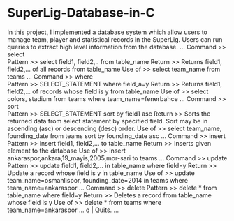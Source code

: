 # SuperLig-Database-in-C
In this project, I implemented a database system which allow users to manage team, player and statistical records in the SuperLig. Users can run queries to extract high level information from the database.
...
Command >> select 	
Pattern >> select field1, field2,.. from table_name
Return  >> Returns field1, field2,… of all records from table_name
Use of  >> select team_name from teams
...
Command >> where 	
Pattern >> SELECT_STATEMENT where field_a=y 
Return  >> Returns field1, field2,… of records whose field is y from table_name
Use of  >> select colors, stadium from teams where team_name=fenerbahce 
...
Command >> sort 	
Pattern >> SELECT_STATEMENT sort by field1 asc
Return  >> Sorts the returned data from select statement by specified field. Sort may be in ascending (asc) or descending (desc) order. Use of  >> select team_name, founding_date from teams sort by founding_date asc 
...
Command >> insert
Pattern >> insert field1, field2,… to table_name
Return  >> Inserts given element to the database
Use of  >> insert ankaraspor,ankara,19_mayis,2005,mor-sari to teams
...
Command >> update
Pattern >> update field1, field2,… in table_name where field=y
Return  >> Update a record whose field is y in table_name
Use of  >> update team_name=osmanlispor, founding_date=2014 in teams where team_name=ankaraspor
...
Command >> delete
Pattern >> delete * from table_name where field=y
Return  >> Deletes a record from table_name whose field is y
Use of  >> delete * from teams where team_name=ankaraspor
...
q | Quits.
...
